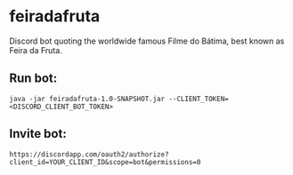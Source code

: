 # feiradafruta
Discord bot quoting the worldwide famous Filme do Bátima, best known as Feira da Fruta.

## Run bot:
```
java -jar feiradafruta-1.0-SNAPSHOT.jar --CLIENT_TOKEN=<DISCORD_CLIENT_BOT_TOKEN>
```

## Invite bot:
```
https://discordapp.com/oauth2/authorize?client_id=YOUR_CLIENT_ID&scope=bot&permissions=0
```